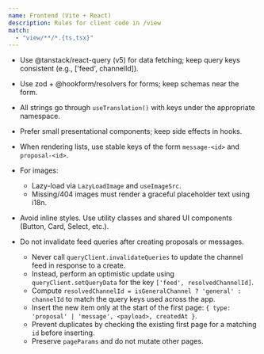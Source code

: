 ```yaml
---
name: Frontend (Vite + React)
description: Rules for client code in /view
match:
  - "view/**/*.{ts,tsx}"
---
```


- Use @tanstack/react-query (v5) for data fetching; keep query keys consistent (e.g., ['feed', channelId]).
- Use zod + @hookform/resolvers for forms; keep schemas near the form.
- All strings go through `useTranslation()` with keys under the appropriate namespace.
- Prefer small presentational components; keep side effects in hooks.
- When rendering lists, use stable keys of the form `message-<id>` and `proposal-<id>`.
- For images:
  - Lazy-load via `LazyLoadImage` and `useImageSrc`.
  - Missing/404 images must render a graceful placeholder text using i18n.
- Avoid inline styles. Use utility classes and shared UI components (Button, Card, Select, etc.).

- Do not invalidate feed queries after creating proposals or messages.
  - Never call `queryClient.invalidateQueries` to update the channel feed in response to a create.
  - Instead, perform an optimistic update using `queryClient.setQueryData` for the key `['feed', resolvedChannelId]`.
  - Compute `resolvedChannelId = isGeneralChannel ? 'general' : channelId` to match the query keys used across the app.
  - Insert the new item only at the start of the first page: `{ type: 'proposal' | 'message', <payload>, createdAt }`.
  - Prevent duplicates by checking the existing first page for a matching `id` before inserting.
  - Preserve `pageParams` and do not mutate other pages.
